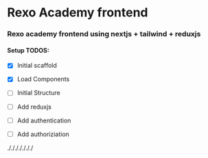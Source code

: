 # Rexo Academy frontend

### Rexo academy frontend using nextjs + tailwind + reduxjs

#### Setup TODOS:
- [X] Initial scaffold
- [X] Load Components
- [ ] Initial Structure
- [ ] Add reduxjs
- [ ] Add authentication
- [ ] Add authoriziation


./././././././
